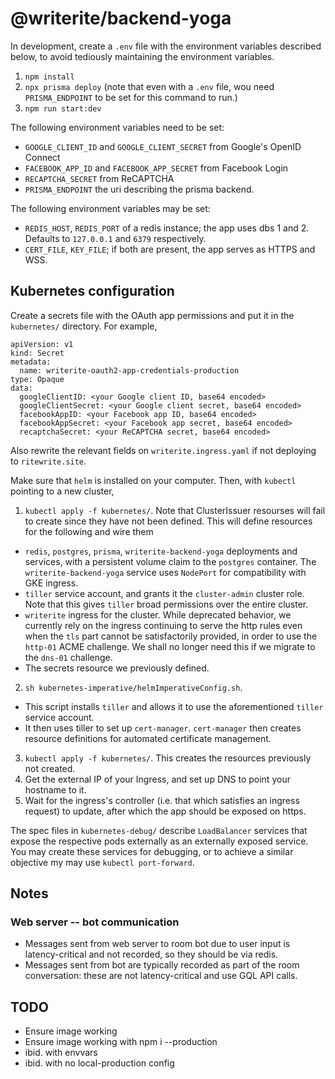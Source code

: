 # @writerite/backend-yoga

In development, create a `.env` file with the environment variables described below, to avoid tediously maintaining the environment variables.

1. `npm install`
2. `npx prisma deploy` (note that even with a `.env` file, wou need `PRISMA_ENDPOINT` to be set for this command to run.)
3. `npm run start:dev`

The following environment variables need to be set:

* `GOOGLE_CLIENT_ID` and `GOOGLE_CLIENT_SECRET` from Google's OpenID Connect
* `FACEBOOK_APP_ID` and `FACEBOOK_APP_SECRET` from Facebook Login
* `RECAPTCHA_SECRET` from ReCAPTCHA
* `PRISMA_ENDPOINT` the uri describing the prisma backend.

The following environment variables may be set:

* `REDIS_HOST`, `REDIS_PORT` of a redis instance; the app uses dbs 1 and 2. Defaults to `127.0.0.1` and `6379` respectively.
* `CERT_FILE`, `KEY_FILE`; if both are present, the app serves as HTTPS and WSS.

## Kubernetes configuration

Create a secrets file with the OAuth app permissions and put it in the `kubernetes/` directory. For example,

```
apiVersion: v1
kind: Secret
metadata:
  name: writerite-oauth2-app-credentials-production
type: Opaque
data:
  googleClientID: <your Google client ID, base64 encoded>
  googleClientSecret: <your Google client secret, base64 encoded>
  facebookAppID: <your Facebook app ID, base64 encoded>
  facebookAppSecret: <your Facebook app secret, base64 encoded>
  recaptchaSecret: <your ReCAPTCHA secret, base64 encoded>
```

Also rewrite the relevant fields on `writerite.ingress.yaml` if not deploying to `ritewrite.site`.

Make sure that `helm` is installed on your computer. Then, with `kubectl` pointing to a new cluster,

1. `kubectl apply -f kubernetes/`. Note that ClusterIssuer resourses will fail to create since they have not been defined. This will define resources for the following and wire them
  * `redis`, `postgres`, `prisma`, `writerite-backend-yoga` deployments and services, with a persistent volume claim to the `postgres` container. The `writerite-backend-yoga` service uses `NodePort` for compatibility with GKE ingress.
  * `tiller` service account, and grants it the `cluster-admin` cluster role. Note that this gives `tiller` broad permissions over the entire cluster.
  * `writerite` ingress for the cluster. While deprecated behavior, we currently rely on the ingress continuing to serve the http rules even when the `tls` part cannot be satisfactorily provided, in order to use the `http-01` ACME challenge. We shall no longer need this if we migrate to the `dns-01` challenge.
  * The secrets resource we previously defined.
2. `sh kubernetes-imperative/helmImperativeConfig.sh`.
  * This script installs `tiller` and allows it to use the aforementioned `tiller` service account.
  * It then uses tiller to set up `cert-manager`. `cert-manager` then creates resource definitions for automated certificate management.
3. `kubectl apply -f kubernetes/`. This creates the resources previously not created.
4. Get the external IP of your Ingress, and set up DNS to point your hostname to it.
5. Wait for the ingress's controller (i.e. that which satisfies an ingress request) to update, after which the app should be exposed on https.

The spec files in `kubernetes-debug/` describe `LoadBalancer` services that expose the respective pods externally as an externally exposed service. You may create these services for debugging, or to achieve a similar objective my may use `kubectl port-forward`.

## Notes

### Web server -- bot communication

* Messages sent from web server to room bot due to user input
  is latency-critical and not recorded, so they should be via redis.
* Messages sent from bot are typically recorded as part of the
  room conversation: these are not latency-critical and use GQL API
  calls.

## TODO

* Ensure image working
* Ensure image working with npm i --production
* ibid. with envvars
* ibid. with no local-production config